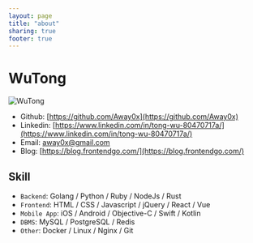 ```yaml
---
layout: page
title: "about"
sharing: true
footer: true
---
```


# WuTong

![WuTong](https://avatars.githubusercontent.com/u/15726079?v=3&s=300)

*  Github: [https://github.com/Away0x](https://github.com/Away0x)
*  Linkedin: [https://www.linkedin.com/in/tong-wu-80470717a/](https://www.linkedin.com/in/tong-wu-80470717a/)
*  Email: [away0x@gmail.com](away0x@gmail.com)
*  Blog: [https://blog.frontendgo.com/](https://blog.frontendgo.com/)

## Skill

* `Backend`: Golang / Python / Ruby / NodeJs / Rust
* `Frontend`: HTML / CSS / Javascript / jQuery / React / Vue
* `Mobile App`: iOS / Android / Objective-C / Swift / Kotlin
* `DBMS`: MySQL / PostgreSQL / Redis
* `Other`: Docker / Linux / Nginx / Git
